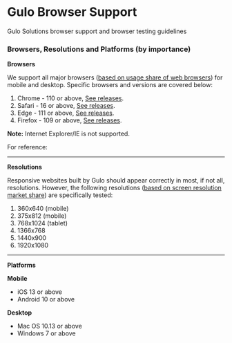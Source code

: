# Gulo Browser Support
Gulo Solutions browser support and browser testing guidelines

### Browsers, Resolutions and Platforms (by importance)

**Browsers**

We support all major browsers ([based on usage share of web browsers](https://en.wikipedia.org/wiki/Usage_share_of_web_browsers)) for mobile and desktop. Specific browsers and versions are covered below:

1. Chrome - 110 or above, [See releases](https://en.wikipedia.org/wiki/Google_Chrome_version_history).
1. Safari - 16 or above, [See releases](https://en.wikipedia.org/wiki/Safari_version_history#Version_compatibility).
1. Edge - 111 or above, [See releases](https://learn.microsoft.com/en-us/deployedge/microsoft-edge-relnote-stable-channel).
1. Firefox - 109 or above, [See releases](https://en.wikipedia.org/wiki/Firefox_version_history#Current_and_future_releases).

**Note:** Internet Explorer/IE is not supported.

For reference: 

- - - -

**Resolutions**

Responsive websites built by Gulo should appear correctly in most, if not all, resolutions. However, the following resolutions ([based on screen resolution market share](https://gs.statcounter.com/screen-resolution-stats/)) are specifically tested:

1. 360x640 (mobile)
1. 375x812 (mobile)
1. 768x1024 (tablet)
1. 1366x768
1. 1440x900
1. 1920x1080

- - - -

**Platforms**

**Mobile**
 * iOS 13 or above
 * Android 10 or above

**Desktop**
 * Mac OS 10.13 or above
 * Windows 7 or above
